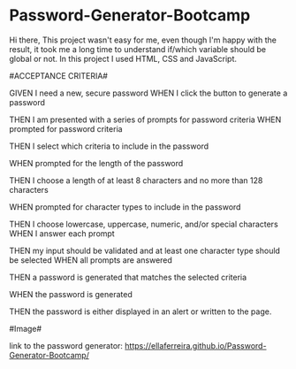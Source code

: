 # Password-Generator-Bootcamp
Hi there,
This project wasn't easy for me, even though I'm happy with the result, it took me a long time to understand if/which variable should be global or not. In this project I used HTML, CSS and JavaScript.

#ACCEPTANCE CRITERIA#

GIVEN I need a new, secure password WHEN I click the button to generate a password 

THEN I am presented with a series of prompts for password criteria WHEN prompted for password criteria 

THEN I select which criteria to include in the password 

WHEN prompted for the length of the password 

THEN I choose a length of at least 8 characters and no more than 128 characters 

WHEN prompted for character types to include in the password 

THEN I choose lowercase, uppercase, numeric, and/or special characters WHEN I answer each prompt 

THEN my input should be validated and at least one character type should be selected WHEN all prompts are answered 

THEN a password is generated that matches the selected criteria 

WHEN the password is generated 

THEN the password is either displayed in an alert or written to the page.

#Image#


link to the password generator: https://ellaferreira.github.io/Password-Generator-Bootcamp/
